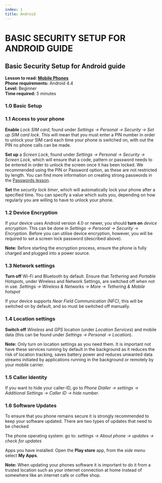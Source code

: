 ```yaml
---
index: 1
title: Android
---
```

# BASIC SECURITY SETUP FOR ANDROID GUIDE

## Basic Security Setup for Android guide

**Lesson to read: [Mobile Phones](umbrella://communications/mobile-phones)**  
**Phone requirements:** Android 4.4  
**Level:** Beginner  
**Time required:** 5 minutes

### 1.0 Basic Setup

### 1.1 Access to your phone

**Enable** _Lock SIM card_, found under _Settings -> Personal -> Security -> Set up SIM card lock_. This will mean that you must enter a PIN number in order to unlock your SIM card each time your phone is switched on, with out the PIN no phone calls can be made.

**Set up** a _Screen Lock_, found under _Settings -> Personal -> Security -> Screen Lock_, which will ensure that a code, pattern or password needs to be entered in order to unlock the screen once it has been locked. We recommended using the PIN or Password option, as these are not restricted by length. You can find more information on creating strong passwords in the [Passwords lesson](umbrella://information/passwords).

**Set** the _security lock timer_, which will automatically lock your phone after a specified time. You can specify a value which suits you, depending on how regularly you are willing to have to unlock your phone.

### 1.2 Device Encryption

If your device uses Android version 4.0 or newer, you should **turn on** _device encryption_. This can be done in _Settings -> Personal -> Security -> Encryption_. Before you can utilise device encryption, however, you will be required to set a screen lock password (described above).

**Note:** Before starting the encryption process, ensure the phone is fully charged and plugged into a power source.

### 1.3 Network settings

**Turn off** Wi-Fi and Bluetooth by default. Ensure that _Tethering_ and _Portable Hotspots_, under Wireless and Network Settings, are switched off when not in use. _Settings -> Wireless & Networks -> More -> Tethering & Mobile hotspot_

If your device supports _Near Field Communication (NFC)_, this will be switched on by default, and so must be switched off manually.

### 1.4 Location settings

**Switch off** _Wireless_ and _GPS_ location (under _Location Services_) and mobile data (this can be found under _Settings -> Personal -> Location_).

**Note:** Only turn on location settings as you need them. It is important not have these services running by default in the background as it reduces the risk of location tracking, saves battery power and reduces unwanted data streams initiated by applications running in the background or remotely by your mobile carrier.

### 1.5 Caller Identity

If you want to hide your caller-ID, go to _Phone Dialler -> settings -> Additional Settings -> Caller ID -> hide number_.

### 1.6 Software Updates

To ensure that you phone remains secure it is strongly recommended to keep your software updated. There are two types of updates that need to be checked

The phone operating system: go to: _settings -> About phone -> updates -> check for updates_

Apps you have installed: Open the **Play store** app, from the _side menu_ select **My Apps**.

**Note:** When updating your phones software it is important to do it from a trusted location such as your internet connection at home instead of somewhere like an internet cafe or coffee shop.